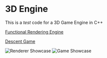 # 3D Engine
 This is a *test* code for a 3D Game Engine in C++

[Functional Rendering Engine](https://github.com/Loris-Moreau/3D-Engine-CPP/tree/test-23 "Test-23 Branch")

[Descent Game](https://github.com/Loris-Moreau/3D-Engine-CPP/tree/Descent-Game "Descent Game Branch")

![](https://github.com/Loris-Moreau/3D-Engine-CPP/blob/main/Assets/2024-10-24%2012-04-56.gif "Renderer Showcase")
![](https://github.com/Loris-Moreau/3D-Engine-CPP/blob/main/Assets/Descent-Game.gif "Game Showcase")
